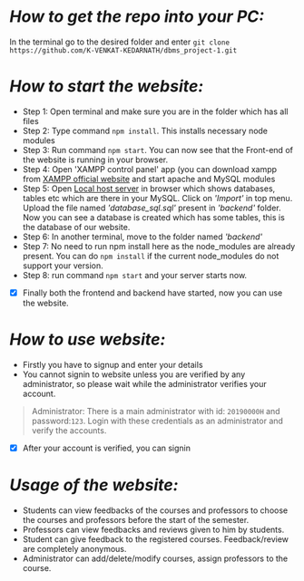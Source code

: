 # *How to get the repo into your PC:*
In the terminal go to the desired folder and enter `git clone https://github.com/K-VENKAT-KEDARNATH/dbms_project-1.git`

# *How to start the website:*
  * Step 1: Open terminal and make sure you are in the folder which has all files
  * Step 2: Type command `npm install`. This installs necessary node modules
  * Step 3: Run command `npm start`. You can now see that the Front-end of the website is running in your browser.
  * Step 4: Open 'XAMPP control panel' app (you can download xampp from [XAMPP official website](https://www.apachefriends.org/download.html) and start apache and MySQL modules
  * Step 5: Open [Local host server](http://localhost/phpmyadmin/index.php?) in browser which shows databases, tables etc which are there in your MySQL. Click on *'Import'* in top menu. Upload the file named *'database_sql.sql'* present in *'backend'* folder. Now you can see a database is created which has some tables, this is the database of our website.
  * Step 6: In another terminal, move to the folder named *'backend'*
  * Step 7: No need to run npm install here as the node_modules are already present. You can do `npm install` if the current node_modules do not support your version.
  * Step 8: run command `npm start` and your server starts now.
   - [x] Finally both the frontend and backend have started, now you can use the website.
  
# *How to use website:*
  * Firstly you have to signup and enter your details
  * You cannot signin to website unless you are verified by any administrator, so please wait while the administrator verifies your account.
> Administrator: There is a main administrator with id: `20190000H` and password:`123`. Login with these credentials as an administrator and verify the accounts.
  
  - [x] After your account is verified, you can signin
  

# *Usage of the website:*
  * Students can view feedbacks of the courses and professors to choose the courses and professors before the start of the semester.
  * Professors can view feedbacks and reviews given to him by students.
  * Student can give feedback to the registered courses. Feedback/review are completely anonymous.
  * Administrator can add/delete/modify courses, assign professors to the course.
